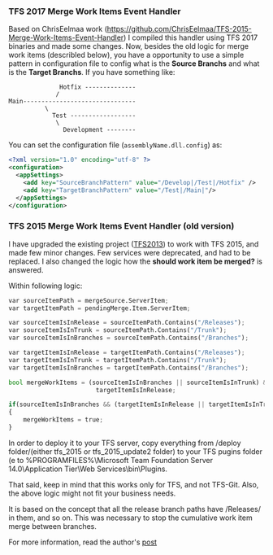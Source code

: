 ### TFS 2017 Merge Work Items Event Handler
Based on ChrisEelmaa work (https://github.com/ChrisEelmaa/TFS-2015-Merge-Work-Items-Event-Handler) I compiled this handler using TFS 2017 binaries and made some changes. Now, besides the old logic for merge work items (describled below), you have a opportunity to use a simple pattern in configuration file to config what is the __Source Branchs__ and what is the __Target Branchs__. If you have something like:

```
              Hotfix --------------
             /
Main-------------------------------
          \ 
            Test ------------------
             \
               Development --------
```

You can set the configuration file (`assemblyName.dll.config`) as:

```xml
<?xml version="1.0" encoding="utf-8" ?>
<configuration>
  <appSettings>
    <add key="SourceBranchPattern" value="/Develop|/Test|/Hotfix" />
    <add key="TargetBranchPattern" value="/Test|/Main|"/>
  </appSettings>
</configuration>
```


### TFS 2015 Merge Work Items Event Handler (old version)

I have upgraded the existing project ([TFS2013](https://mergeworkitems.codeplex.com)) to work with TFS 2015, and made few minor changes. Few services were deprecated, and had to be replaced. I also changed the logic how the **should work item be merged?** is answered.

Within following logic:

```python
var sourceItemPath = mergeSource.ServerItem;
var targetItemPath = pendingMerge.Item.ServerItem;

var sourceItemIsInRelease = sourceItemPath.Contains("/Releases");
var sourceItemIsInTrunk = sourceItemPath.Contains("/Trunk");
var sourceItemIsInBranches = sourceItemPath.Contains("/Branches");

var targetItemIsInRelease = targetItemPath.Contains("/Releases");
var targetItemIsInTrunk = targetItemPath.Contains("/Trunk");
var targetItemIsInBranches = targetItemPath.Contains("/Branches");

bool mergeWorkItems = (sourceItemIsInBranches || sourceItemIsInTrunk) &&
						targetItemIsInRelease;

if(sourceItemIsInBranches && (targetItemIsInRelease || targetItemIsInTrunk))
{
	mergeWorkItems = true;
}
```

In order to deploy it to your TFS server,
copy everything from /deploy folder/(either tfs_2015 or tfs_2015_update2 folder) to your TFS pugins folder (e to %PROGRAMFILES%\Microsoft Team Foundation Server 14.0\Application Tier\Web Services\bin\Plugins.

That said, keep in mind that this works only for TFS, and not TFS-Git. Also, the above logic might not fit your business needs. 

It is based on the concept that all the release branch paths have /Releases/ in them, and so on. This was necessary to stop the cumulative work item merge between branches. 

For more information, read the author's [post](http://geekswithblogs.net/jakob/archive/2011/05/17/automatically-merging-work-items-in-tfs-2010.aspx)
